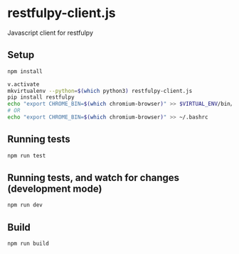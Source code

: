 # restfulpy-client.js
Javascript client for restfulpy


## Setup

```bash
npm install
```

```bash
v.activate
mkvirtualenv --python=$(which python3) restfulpy-client.js
pip install restfulpy
echo "export CHROME_BIN=$(which chromium-browser)" >> $VIRTUAL_ENV/bin/postactivate
# OR
echo "export CHROME_BIN=$(which chromium-browser)" >> ~/.bashrc
```

## Running tests

```bash
npm run test
```

## Running tests, and watch for changes (development mode)

```bash
npm run dev
```


## Build

```bash
npm run build
```


